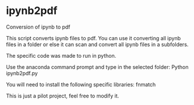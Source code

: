 # ipynb2pdf
Conversion of ipynb to pdf 

This script converts ipynb files to pdf.
You can use it converting all ipynb files in a folder or else it can scan and convert all ipynb files in a subfolders.

The specific code was made to run in python.

Use the anaconda command prompt and type in the selected folder: Python ipynb2pdf.py

You will need to install the following specific libraries: fnmatch

This is just a pilot project, feel free to modify it.

